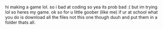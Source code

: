 hi making a game lol.
so i bad at coding so yea its prob bad :(
but im trying lol so heres my game.
ok so for u little goober (like me) if ur at school what you do is download all the files not this one though duuh
and put them in a folder thats all.
